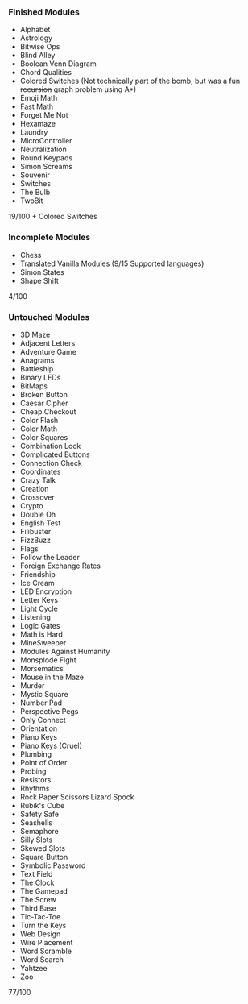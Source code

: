 ### Finished Modules
- Alphabet
- Astrology
- Bitwise Ops
- Blind Alley
- Boolean Venn Diagram
- Chord Qualities
- Colored Switches (Not technically part of the bomb, but was a fun ~~recursion~~ graph problem using A*)
- Emoji Math
- Fast Math
- Forget Me Not
- Hexamaze
- Laundry
- MicroController
- Neutralization
- Round Keypads
- Simon Screams
- Souvenir
- Switches
- The Bulb
- TwoBit

19/100 + Colored Switches

### Incomplete Modules
- Chess
- Translated Vanilla Modules (9/15 Supported languages)
- Simon States
- Shape Shift

4/100

### Untouched Modules
- 3D Maze
- Adjacent Letters
- Adventure Game
- Anagrams
- Battleship
- Binary LEDs
- BitMaps
- Broken Button
- Caesar Cipher
- Cheap Checkout
- Color Flash
- Color Math
- Color Squares
- Combination Lock
- Complicated Buttons
- Connection Check
- Coordinates
- Crazy Talk
- Creation
- Crossover
- Crypto
- Double Oh
- English Test
- Filibuster
- FizzBuzz
- Flags
- Follow the Leader
- Foreign Exchange Rates
- Friendship
- Ice Cream
- LED Encryption
- Letter Keys
- Light Cycle
- Listening
- Logic Gates
- Math is Hard
- MineSweeper
- Modules Against Humanity
- Monsplode Fight
- Morsematics
- Mouse in the Maze
- Murder
- Mystic Square
- Number Pad
- Perspective Pegs
- Only Connect
- Orientation
- Piano Keys
- Piano Keys (Cruel)
- Plumbing
- Point of Order
- Probing
- Resistors
- Rhythms
- Rock Paper Scissors Lizard Spock
- Rubik's Cube
- Safety Safe
- Seashells
- Semaphore
- Silly Slots
- Skewed Slots
- Square Button
- Symbolic Password
- Text Field
- The Clock
- The Gamepad
- The Screw
- Third Base
- Tic-Tac-Toe
- Turn the Keys
- Web Design
- Wire Placement
- Word Scramble
- Word Search
- Yahtzee
- Zoo

77/100
